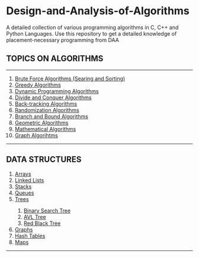 # Design-and-Analysis-of-Algorithms
A detailed collection of various programming algorithms in C, C++  and Python Languages. Use this repository to get a detailed knowledge of placement-necessary programming from DAA

## TOPICS ON ALGORITHMS

<hr>

<ol>
  <li><a href="">Brute Force Algorithms (Searing and Sorting)</a></li>
  <li><a href="">Greedy Algorithms</a></li>
  <li><a href="">Dynamic Programming Algorithms</a></li>
  <li><a href="">Divide and Conquer Algorithms</a></li>
  <li><a href="">Back-tracking Algorithms</a></li>
  <li><a href="">Randomization Algorithms</a></li>
  <li><a href="">Branch and Bound Algorithms</a></li>
  <li><a href="">Geometric Algorithms</a></li>
  <li><a href="">Mathematical Algorithms</a></li>
  <li><a href="">Graph Algorihtms</a></li>
  </ol>
  
  <hr>

## DATA STRUCTURES 
<ol>
  <li><a href="">Arrays</a></li>
  <li><a href="">Linked Lists</a></li>
  <li><a href="">Stacks</a></li>
  <li><a href="">Queues</a></li>
  <li><a href="">Trees</a></li>
  <ol>
    <li><a href="">Binary Search Tree</a></li>
    <li><a href="">AVL Tree</a></li>
    <li><a href="">Red Black Tree</a></li>
    </ol>
  <li><a href="">Graphs</a></li>
  <li><a href="">Hash Tables</a></li>
  <li><a href="">Maps</a></li>
  </ol>
  
  <hr>
